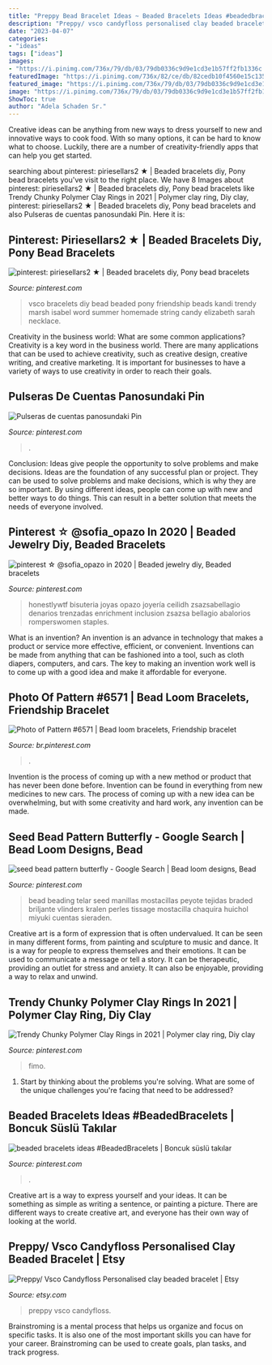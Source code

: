```yaml
---
title: "Preppy Bead Bracelet Ideas ~ Beaded Bracelets Ideas #beadedbracelets"
description: "Preppy/ vsco candyfloss personalised clay beaded bracelet"
date: "2023-04-07"
categories:
- "ideas"
tags: ["ideas"]
images:
- "https://i.pinimg.com/736x/79/db/03/79db0336c9d9e1cd3e1b57ff2fb1336c.jpg"
featuredImage: "https://i.pinimg.com/736x/82/ce/db/82cedb10f4560e15c135a127bac229b0--photos-of.jpg"
featured_image: "https://i.pinimg.com/736x/79/db/03/79db0336c9d9e1cd3e1b57ff2fb1336c.jpg"
image: "https://i.pinimg.com/736x/79/db/03/79db0336c9d9e1cd3e1b57ff2fb1336c.jpg"
ShowToc: true
author: "Adela Schaden Sr."
---
```



Creative ideas can be anything from new ways to dress yourself to new and innovative ways to cook food. With so many options, it can be hard to know what to choose. Luckily, there are a number of creativity-friendly apps that can help you get started.

	

		
searching about pinterest: piriesellars2 ★ | Beaded bracelets diy, Pony bead bracelets you've visit to the right place. We have 8 Images about pinterest: piriesellars2 ★ | Beaded bracelets diy, Pony bead bracelets like Trendy Chunky Polymer Clay Rings in 2021 | Polymer clay ring, Diy clay, pinterest: piriesellars2 ★ | Beaded bracelets diy, Pony bead bracelets and also Pulseras de cuentas panosundaki Pin. Here it is:
		
    
## Pinterest: Piriesellars2 ★ | Beaded Bracelets Diy, Pony Bead Bracelets

<img loading=lazy src="https://i.pinimg.com/736x/f7/ae/ab/f7aeabd65bde3d1602d4752460a30709.jpg" onerror="this.onerror=null;this.src='https://tse2.mm.bing.net/th?id=OIP.owGgzwbSJUwggOlT8HdBhAHaJ3&amp;pid=15.1';" alt="pinterest: piriesellars2 ★ | Beaded bracelets diy, Pony bead bracelets">

_Source: pinterest.com_

>vsco bracelets diy bead beaded pony friendship beads kandi trendy marsh isabel word summer homemade string candy elizabeth sarah necklace. 

	

Creativity in the business world: What are some common applications?
Creativity is a key word in the business world. There are many applications that can be used to achieve creativity, such as creative design, creative writing, and creative marketing. It is important for businesses to have a variety of ways to use creativity in order to reach their goals.

    
## Pulseras De Cuentas Panosundaki Pin

<img loading=lazy src="https://i.pinimg.com/736x/2c/7d/3e/2c7d3e084c58b5b7135ea5495bbbfebb.jpg" onerror="this.onerror=null;this.src='https://tse1.mm.bing.net/th?id=OIP.v-tSkXbuWStMwyaLXXIBuQHaJ4&amp;pid=15.1';" alt="Pulseras de cuentas panosundaki Pin">

_Source: pinterest.com_

>. 

	

Conclusion: Ideas give people the opportunity to solve problems and make decisions.
Ideas are the foundation of any successful plan or project. They can be used to solve problems and make decisions, which is why they are so important. By using different ideas, people can come up with new and better ways to do things. This can result in a better solution that meets the needs of everyone involved.

    
## Pinterest ☆ @sofia_opazo In 2020 | Beaded Jewelry Diy, Beaded Bracelets

<img loading=lazy src="https://i.pinimg.com/736x/b8/25/c6/b825c67703bdc4ec800125bca06b0ccf.jpg" onerror="this.onerror=null;this.src='https://tse3.mm.bing.net/th?id=OIP.xgLh18qa-XmQkWoMWngsMgHaLG&amp;pid=15.1';" alt="pinterest ☆ @sofia_opazo in 2020 | Beaded jewelry diy, Beaded bracelets">

_Source: pinterest.com_

>honestlywtf bisuteria joyas opazo joyería ceilidh zsazsabellagio denarios trenzadas enrichment inclusion zsazsa bellagio abalorios romperswomen staples. 

	

What is an invention?
An invention is an advance in technology that makes a product or service more effective, efficient, or convenient. Inventions can be made from anything that can be fashioned into a tool, such as cloth diapers, computers, and cars. The key to making an invention work well is to come up with a good idea and make it affordable for everyone.

    
## Photo Of Pattern #6571 | Bead Loom Bracelets, Friendship Bracelet

<img loading=lazy src="https://i.pinimg.com/736x/82/ce/db/82cedb10f4560e15c135a127bac229b0--photos-of.jpg" onerror="this.onerror=null;this.src='https://tse2.mm.bing.net/th?id=OIP.LX-5XWXAq6YH42iHpGTIswHaJ3&amp;pid=15.1';" alt="Photo of Pattern #6571 | Bead loom bracelets, Friendship bracelet">

_Source: br.pinterest.com_

>. 

	

Invention is the process of coming up with a new method or product that has never been done before. Invention can be found in everything from new medicines to new cars. The process of coming up with a new idea can be overwhelming, but with some creativity and hard work, any invention can be made.

    
## Seed Bead Pattern Butterfly - Google Search | Bead Loom Designs, Bead

<img loading=lazy src="https://i.pinimg.com/736x/88/58/c0/8858c05be8418f66017d151498394093.jpg" onerror="this.onerror=null;this.src='https://tse4.mm.bing.net/th?id=OIP.H9Wf-W7o4rQkWl13t0CyBAHaMD&amp;pid=15.1';" alt="seed bead pattern butterfly - Google Search | Bead loom designs, Bead">

_Source: pinterest.com_

>bead beading telar seed manillas mostacillas peyote tejidas braded briljante vlinders kralen perles tissage mostacilla chaquira huichol miyuki cuentas sieraden. 

	

Creative art is a form of expression that is often undervalued. It can be seen in many different forms, from painting and sculpture to music and dance. It is a way for people to express themselves and their emotions. It can be used to communicate a message or tell a story. It can be therapeutic, providing an outlet for stress and anxiety. It can also be enjoyable, providing a way to relax and unwind.

    
## Trendy Chunky Polymer Clay Rings In 2021 | Polymer Clay Ring, Diy Clay

<img loading=lazy src="https://i.pinimg.com/736x/79/db/03/79db0336c9d9e1cd3e1b57ff2fb1336c.jpg" onerror="this.onerror=null;this.src='https://tse1.mm.bing.net/th?id=OIP.fyt_tHlliXXayPUSVWXghQHaLJ&amp;pid=15.1';" alt="Trendy Chunky Polymer Clay Rings in 2021 | Polymer clay ring, Diy clay">

_Source: pinterest.com_

>fimo. 

	

1. Start by thinking about the problems you're solving. What are some of the unique challenges you're facing that need to be addressed? 

    
## Beaded Bracelets Ideas #BeadedBracelets | Boncuk Süslü Takılar

<img loading=lazy src="https://i.pinimg.com/736x/5c/d8/27/5cd827cda1a103db9dcb39aa751da725.jpg" onerror="this.onerror=null;this.src='https://tse3.mm.bing.net/th?id=OIP.Hfqkx3gYP8f4dJF7e7DHhwHaNI&amp;pid=15.1';" alt="beaded bracelets ideas #BeadedBracelets | Boncuk süslü takılar">

_Source: pinterest.com_

>. 

	

Creative art is a way to express yourself and your ideas. It can be something as simple as writing a sentence, or painting a picture. There are different ways to create creative art, and everyone has their own way of looking at the world.

    
## Preppy/ Vsco Candyfloss Personalised Clay Beaded Bracelet | Etsy

<img loading=lazy src="https://i.etsystatic.com/27798001/r/il/3376ae/3225664924/il_fullxfull.3225664924_kikl.jpg" onerror="this.onerror=null;this.src='https://tse3.mm.bing.net/th?id=OIP.t26d0evb63Zxp8Czt_AYNAHaJ4&amp;pid=15.1';" alt="Preppy/ Vsco Candyfloss Personalised clay beaded bracelet | Etsy">

_Source: etsy.com_

>preppy vsco candyfloss. 

	

Brainstroming is a mental process that helps us organize and focus on specific tasks. It is also one of the most important skills you can have for your career. Brainstroming can be used to create goals, plan tasks, and track progress.

